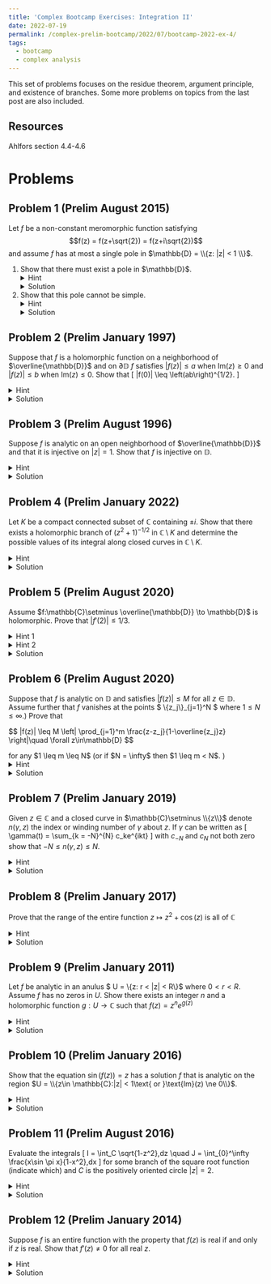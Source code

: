 ```yaml
---
title: 'Complex Bootcamp Exercises: Integration II'
date: 2022-07-19
permalink: /complex-prelim-bootcamp/2022/07/bootcamp-2022-ex-4/
tags:
  - bootcamp
  - complex analysis
---
```


This set of problems focuses on the residue theorem, argument principle, and existence of branches. Some more problems on topics from the last post are also included. 

Resources
------
Ahlfors section 4.4-4.6

Problems
======

Problem 1 (Prelim August 2015)
------
Let $f$ be a non-constant meromorphic function satisfying $$f(z) = f(z+\sqrt{2}) = f(z+i\sqrt{2})$$ and assume $f$ has at most a single pole in $\mathbb{D} = \\{z: |z| < 1 \\}$. 
<ol><li>
Show that there must exist a pole in $\mathbb{D}$. 
<details>
	<summary>Hint</summary>
	If there is no pole in $\mathbb{D}$ how many poles can $f$ have elsewhere?
</details>
<details>
	<summary>Solution</summary>
	Note that we can fit a square in side of $\mathbb{D}$ with sides parallel to the real/imaginary axes and with lengths $\sqrt{2}$. 
	If there is no pole in this square then $f$ is bounded on it. 
	However, since our periods are $\sqrt{2},i\sqrt{2}$ it would then follow that $f$ is bounded on all of $\mathbb{C}$ - hence its entire and by Liouville's theorem must be constant. 
	Therefore, there exists at least one pole in this square contained in $\mathbb{D}$. 
</details>
</li><li>
Show that this pole cannot be simple.
<details>
	<summary>Hint</summary>
	Try integrating along a square with side lengths $\sqrt{2}$. 
</details>
<details>
	<summary>Solution</summary>
	We can parameterize a path along the square from part (a) by $\gamma:[0,1] \to \mathbb{C}$ a piecewise linear function $\gamma$ <br>
	<img src="/assets/complex-ex-4/square_contour.png" class="center" alt="Square contour"><br>
	Note that due to the period, the values of $f$ along $\gamma_1$ and $\gamma_2$ are identical, however we are now traversing in the opposite direction so $\gamma_1' = -\gamma_2'$. 
	This gives us the relationship 
	$$ \begin{align*} \int_{\gamma_2} f\,dz &= \int_{0}^{1/4} \gamma'_2(t+1/2) f(\gamma_2(t+1/2))\,dt \\&= -\int_{1/4}^0 \gamma_2'(3/4-u) f(\gamma_2(3/4 - u))\,du \\&= -\int_0^{1/4} \gamma_1'(u)f(\gamma_1(u))\,du = - \int_{\gamma_1} f\,dz\end{align*}$$
	The same applies to $\gamma_3$ and $\gamma_4$. Hence, if our pole lies at $z_0 \in \mathbb{D}$, we find
	$$ 2\pi i\text{res}(f,z_0) = \int_\gamma f\,dz = 0 $$
	allowing us to conclude that the pole at $z_0$ is not simple. 
</details>
</li></ol>

Problem 2 (Prelim January 1997)
------
Suppose that $f$ is a holomorphic function on a neighborhood of $\overline{\mathbb{D}}$ and on $\partial \mathbb{D}$ $f$ satisfies $|f(z)| \leq a$ when $\text{Im}(z) \geq 0$ and $|f(z)| \leq b$ when $\text{Im}(z) \leq 0$. Show that
\[ |f(0)| \leq \left(ab\right)^{1/2}. \]
<details>
	<summary>Hint</summary>
	Consider both $f(z)$ and $f(-z)$. 
</details>
<details>
	<summary>Solution</summary>
	Defining $g(z) =f(z)f(-z)$ we find that $|g(z)| \leq ab$ on the boundary of the disk, hence by maximum modulus we see that $|g(0)| = |f(0)|^2 \leq ab$. 
</details>

Problem 3 (Prelim August 1996)
------
Suppose $f$ is analytic on an open neighborhood of $\overline{\mathbb{D}}$ and that it is injective on $|z| = 1$. 
Show that $f$ is injective on $\mathbb{D}$. 
<details>
		<summary>Hint</summary>
	Apply the Jordan curve theorem. What can you deduce about solutions to $f(z) = w$ for arbitrary $w\in \mathbb{C}$? 
</details>
<details>
	<summary>Solution</summary>
	Let $\gamma:[0,1] \to \partial \mathbb{D}$ be a parameterization of the unit circle. 
	Since $f$ is injective we see that $f\circ \gamma$ is a simple closed curve, and by the Jordan curve theorem we see that $\mathbb{C}\setminus f\circ \gamma([0,1])$ has the two connected components $$ \begin{align*} U &= \{ z: n(f\circ \gamma,z) = 0 \} \\ V&= \{z:n(f\circ \gamma,z) = \pm 1\end{align*}\}$$
	where the $\pm 1$ just depends on orientation. 
	Using the argument principle we find that the number of solutions to $f(z) = w$ is $$ \frac{1}{2\pi i} \int_{\gamma} \frac{f'(z)}{f(z) - w}\,dz = \frac{1}{2\pi i} \int_{f\circ \gamma} \frac{1}{z-w}\,dz = n(f\circ \gamma,w) = 0\text{ or } \pm 1$$
	hence $f(z) = w$ has at most one solution so $f$ must be injective.
</details>

Problem 4 (Prelim January 2022)
------
Let $K$ be a compact connected subset of $\mathbb{C}$ containing $\pm i$. 
Show that there exists a holomorphic branch of $(z^2 + 1)^{-1/2}$ in $\mathbb{C} \setminus K$ and determine the possible values of its integral along closed curves in $\mathbb{C} \setminus K$. 
<details>
	<summary>Hint</summary>
	Recall that a branch of $\log f$ exists for a function $f$ on a domain $U$ if and only if $\int_\gamma f'/f\,dz = 0$ for all closed curves $\gamma:S^1\to U$. 
	If this this integral is nonzero, consider defining a multivalued primitive and composing with $e^z$, if the values differ by multiples of $2\pi i$ the composition is a single valued function. 
</details>
<details>
	<summary>Solution</summary>
	Letting $f(z) = (z^2 + 1)^{-1/2}$ we can compute that $$ \frac{f'(z)}{f(z)} = -\frac{z}{z^2 + 1} $$
	which has poles of order $2$ at $\pm i$. 
	We then compute 
	$$\text{res}_{z= i}\left( \frac{f'}{f}\right) = \lim_{z\to i} -(z-i) \frac{z}{(z^2 + 1)^2} = -\frac{i}{2i} = -\frac{1}{2} $$
	and performing the same computation at $z = -i$ we find 
	$$ \text{res}_{z = -i}\left(\frac{f'}{f}\right) = -\frac{1}{2} = \text{res}_{z = i}\left(\frac{f'}{f}\right) $$
	as well. 
	Finally, if $\gamma$ is a closed curve in $\mathbb{C}\setminus K$ the residue theorem gives us that 
	$$ \int_\gamma \frac{f'}{f}\,dz = -i\pi (n(\gamma, i) + n(\gamma, -i)). $$
	We now note that $n(\gamma,i) = n(\gamma,-i)$ for any such curve divides $\mathbb{C} \setminus \gamma(I)$ into connected components with identical index. 
	Therefore, 
	$$ \int_\gamma \frac{f'}{f}\,dz = -2i\pi k $$
	for $k\in \mathbb{Z}$. 
	In general, we know that a logarithm of a function $f$ exists when this integral is zero for all closed curves $\gamma$ so we are not fortunate enough to arrive at a branch fo $\log(f)$. 
	However, since the integral over closed $\gamma$ is always a multiple of $2\pi i$ we see that it matches the period of $\text{exp}$. 
	As a result, we can define a multivalued map $h:\mathbb{C} \setminus K \to \mathbb{C}$ by fixing some $z_0 \in \mathbb{C}\setminus K$ and letting $l = \log f(z_0)$ for any branch of $\log$ and $\sqrt{}$ with appropraite domains. Then
	$$ h(\xi) = \left\{ l + \int_{\gamma} \frac{f'}{f}\,dz: \gamma: [0,1], \gamma(0) = z_0, \gamma(1) = \xi \right\}.$$
	(Note that this is assuming that there is just one connected component in $\mathbb{C} \setminus K$. This is not necessarily true, but we can define $h$ on other components by fixing other $z_0$ in that component and working piecewise.)
	From prior work we see the values of $h(\xi)$ all differ by multiples of $2\pi i$ hence $z \mapsto \exp(h(z))$ is a well defined function. 
	We can also see that this function is holomorphic, for if we select any $z$ in the domain there exists a simply connected neighborhood $U$ of $z$ for which $$ \int_\gamma \frac{f'}{f}\,dz = 0$$ for all closed curves $\gamma:[0,1]\to U$. 
	Hence we can locally define a holomorphic branch $l$ of $\log f$ on this domain and in $U$ $\text{exp}(h(z)) = \text{exp}(l(z))$ showing the left hand side is indeed holomorhpic at $z$. <br>
	Finally, we must show that $\text{exp}(h(z))$ is indeed a branch of $f$. 
	Differentiating $\text{exp}(2h(z))/(f(z))^2$ we find 
	$$ 
	\begin{align*}
		\frac{d}{dz} \text{exp}(2h(z))(z^2 + 1) &= h'(z)\text{exp}(2h(z))f(z) + 2z \text{exp}(2h(z)) \\
		&= 2\text{exp}(2h(z)) \left[ \frac{-z}{z^2 + 1} + \frac{z}{z^2 + 1}\right] = 0 
	\end{align*} 
	$$
	showing that the functions are multiples of one another. Finally, evaluating at $z_0$ we see $\text{exp}(h(z_0)) = \text{exp}(l) = f(z_0)$ hence they are identical. 

	<br>
	To compute the integral of this branch over a closed curve first note that any such curve $\gamma$ can be replaced by a curve on a circle of radius $> R$ with the same integral (due to Cauchy's theorem.)
	We can let $R$ be greater the largest modulus attained on $K$. 
	Then note our branch restricted to $\mathbb{C} \setminus \overline{B_r(0)}$ can be continued analytically to $\mathbb{C}\setminus [-i,i]$. 
	Finally, we can construct a dumbbell contour along the segment $[-i,i]$ like so <br>
	<img src="/assets/complex-ex-4/dumbbell_contour.png" class="center" alt="Dumbbell contour"><br>
	On this contour we first note that as we shrink the dumbbell the contribution from the circular regions goes to zero. 
	Indeed, at $i$ we can let $\gamma(\theta) = re^{i\theta} + i$, then $|(\gamma(\theta)^2 + 1)^{-1/2}| \leq [r(2-r)]^{-1/2}$ after factoring.
	Then by the ML-lemma we find that 
	$$ \begin{align*}
		\left| \int_\gamma \sqrt{z^2 + 1} \, dz \right| &\leq L(\gamma)[r(2-r)]^{-1/2} \\
		&= 2\pi \frac{\sqrt{r}}{\sqrt{2-r}} \to 0
	\end{align*} $$
	as $r\to 0$. 
	This shows that integrating along a simple closed circle of radius $> 1$ is equivalent to integrating up and down the segment $[-i,i]$, however when we swap directions we hop over our branch cut so the values will be negated.
	This negation is justified by the integral of $f'/f$ along any small circle around $\pm i$, which we know gives $\pm \pi i$ so apon exponetiating we will find the accross the branch cut our brach differs by a factor of $e^{i\pi}$. 
	Integrating in one direction we find 
	$$ \int_{[-i,i]} \frac{1}{\sqrt{1+z^2}}\,dz = \int_{-1}^1 \frac{i}{\sqrt{1-t^2}}\,dt = \pm \pi i $$
	hence the integral over any closed curve will be an integer multiple of $2\pi i$. 
</details>

Problem 5 (Prelim August 2020)
------
Assume $f:\mathbb{C}\setminus \overline{\mathbb{D}} \to \mathbb{D}$ is holomorphic. Prove that $|f'(2)| \leq 1/3$.
<details>
	<summary>Hint 1</summary>
	Precompose with $1/z$ and note the singularity at zero is removable to make this a map $\mathbb{D}\to \mathbb{D}$.
</details>
<details>
	<summary>Hint 2</summary>
	Use a Mobius transformation on the disk that maps $1/2 \mapsto 0$. 
	Then the Schwarz inequality gives a bound on the derivative at zero. 
	This related to the "Schwarz-Pick" theorem and its very handy have memorized. 
</details>
<details>
	<summary>Solution</summary>
	Define $g:\mathbb{D} \to \mathbb{D}$ as $g(z) = f(z^{-1})$ for $z \ne 0$ and at $z = 0$ the singularity is removable, so just define $g(0)$ to be the limit. 
	Then to estimate $f'(2)$ we will first estimate $g'(1/2)$.
	The Schwarz-Pick theorem states that 
	$$ \left| \frac{ g(z_1) - g(z_2) }{1-\overline{g(z_1)} g(z_2) } \right| \leq \left| \frac{z_1 - z_2 }{1-\overline{z_1} z_2 } \right| $$
	Swapping the denominator on the left and the numerator on the right we see the left hand side becomes the difference quotient between the points $z_1,z_2$. 
	Letting both of these values approach an arbitrary $z \in \mathbb{D}$ we find
	$$ |g'(z)| \leq \frac{1 - |g(z)|^2}{1 - |z|^2}$$
	which leads us to 
	$$ \left| -f'(2)\left(\frac{1}{2}\right)^{-2} \right| = \left| g'\left( \frac{1}{2}\right)\right| \leq \frac{1-|g(1/2)|}{1-(1/2)^2} \leq \frac{4}{3} $$
	giving the desired bound. 
</details> 

Problem 6 (Prelim August 2020)
------
Suppose that $f$ is analytic on $\mathbb{D}$ and satisfies $|f(z)| \leq M$ for all $z\in \mathbb{D}$. Assume further that $f$ vanishes at the points $ \\{z_j\\}_{j=1}^N $ where $1 \leq N \leq \infty$.)
Prove that 
<p> $$ |f(z)| \leq M \left| \prod_{j=1}^m \frac{z-z_j}{1-\overline{z_j}z} \right|\quad \forall z\in\mathbb{D} $$ </p>
for any $1 \leq m \leq N$ (or if $N = \infty$ then $1 \leq m < N$. )
<details>
	<summary>Hint</summary>
	Consider the function $$ g(z) = \frac{f(z)}{\prod_{j=1}^m \frac{z-z_j}{1-\overline{z_j}z} }. $$ Are its singularities removable? What is $|g|$ as you approach $\partial \mathbb{D}$?
</details>
<details>
	<summary>Solution</summary>
	As discussed in the conformal mapping section, maps of the form $$ z\mapsto \frac{z-a}{1-\overline{a}z}$$ fix the disk and have a single simple root at $z = a$. 
	As a result of this, the singularities of $g$ introduced by the roots $z_j$ are removable as they are roots of $f$ of the same or higher order. 
	Additionally on the boundary these fractional transformations have norm $1$ while $|f| \leq M$ as we approach the boundary. 
	It follows that $g$ is bounded by $M$ on the boundary of $\mathbb{D}$ and hence by max modulus we have 
	$$ |g(z)| = \left|\frac{f(z)}{\prod_{j=1}^m \frac{z-z_j}{1-\overline{z_j}z} } \right| \leq M$$
	and multiplying over by the fractional transformations gives the desired bound. 

	<br> _Note: this is actually part (a) of a two part problem. The second part will be in a later list._
</details>

Problem 7 (Prelim January 2019)
------
Given $z\in \mathbb{C}$ and a closed curve in $\mathbb{C}\setminus \\{z\\}$ denote $n(\gamma,z)$ the index or winding number of $\gamma$ about $z$. 
If $\gamma$ can be written as \[ \gamma(t) = \sum_{k = -N}^{N} c_ke^{ikt} \]
with $c_{-N}$ and $c_N$ not both zero show that $-N \leq n(\gamma, z) \leq N$. 
<details>
	<summary>Hint</summary>
	Can you relate this integral to an application of the argument principle on a suitable function?
</details>
<details>
	<summary>Solution</summary>
	If we let $\phi:[0,2\pi] \to \mathbb{C}$ be $\phi(\theta ) = e^{i\theta}$ and $R(z) = \sum_{k=-N}^N c_kz^k$ then $\gamma = R\circ \phi$ and
	$$ \begin{align*} 
		2\pi i n(\gamma, z) &= \int_\gamma \frac{1}{\xi - z}\,d\xi \\
		&= \int_\phi \frac{R'(\xi)}{R(\xi) - z} \,d\xi
	\end{align*} $$
	which, by the argument principle, is the sum of the orders of the roots and poles of $R(\xi) - z$ contained within $\mathbb{D}$. 
	Note that $\xi^N(R(\xi) - z)$ is a polynomial of degree $2N$ and hence has between $0$ and $2N$ roots within $\mathbb{D}$. 
	Now, comparing this to $R(\xi) - z)$ we have increased the order of the root at zero by $N$. 
	So, we have over counted by $N$ and hence $$ -N \leq n(\gamma, z) \leq N $$

</details>

Problem 8 (Prelim January 2017)
------
Prove that the range of the entire function $z\mapsto z^2 + \cos(z)$ is all of $\mathbb{C}$
<details>
	<summary>Hint</summary>
	Picard's theorem tells us that this functions range can exclude at most one value. Use this to deduce that if this value exists it is in $\mathbb{R}$ then apply Rouche's theorem to show it does not exist. 
</details> 
<details>
	<summary>Solution</summary>
	If the map is not surjective suppose that it never attains $w \in \mathbb{C}$. 
	If $w \notin \mathbb{R}$ note that by Picard's theorem there is some $z$ such that $z^2 + \cos(z) = \overline {w}$ and since $\cos z$'s Taylor series has all real coefficients we have $$ w = \overline{z^2 + \cos(z)} = \overline{z}^2 + \cos(\overline{z})$$ a contradiction, hence if $w$ exists we have $w \in \mathbb{R}$. <br>

	By some simple calculus we can find that the minimum of $z^2+\cos(z)$ on $\mathbb{R}$ is $1$, hence $w < 1$. 
	For the remaining cases we can use symmetric Rouche's theorem on the functions $f(z) = z^2 + \cos(z) - w$ and $g(z) = \cos(z) - w$ to show both have the same number of roots in $\mathbb{C}$, and since $\cos$ is surjective this will complete the proof. <br>
	To do this, define the path $\Lambda = \partial \{x + i y: |x| < 2n\pi, |y| < n\}$. 
	On horizontal segments we note that $$|cos(z) - w| \geq \left| \frac{e^{\pm n} + e^{\mp n}}{2} - w \right| \geq \frac{1}{2} e^n - |w| $$
	while $|f(z) - g(z)| = |z^2| = 4\pi^2n^2 + n^2$, hence if we take $n$ suitably large we find $$|f(z) - g(z)| < |f(z)| + |g(z)|$$ on the horizontal sides of $\Lambda$. 
	On the vertical sides we note that $\cos(\pm 2\pi n + iy) = (e^y+e^{-y})/2 \geq 1 > w$, so $g(z) > 0$. 
	The triangle inequality yields $|z^2| \leq |z^2 + \cos(z) - w| + |\cos(z) -w|$, and we know equality occurs if and only if both $f$ and $-g$ point in the same direction at $z$. 
	Since $\cos(z) - w  > 0 $ we see that for equality to occur must require $z^2 \in \mathbb{R}$ which can only occur if $z\in \mathbb{R}$ or $i\mathbb{R}$. 
	The only points on the vertical edges satisfying this condition are $\pm 2n \pi$, but at these points we find 
	$$ |4n^2 \pi^2| <| 4n^2 \pi^2 + 1 - w| + |1-w| $$
	hence showing $|f-g| < |f|+|g|$ on $\Lambda$. 
	Finally, since $z\mapsto \cos z$ is surjective it follows $z\mapsto z^2 + \cos z$ is a surjective as well.
	<br> <i>The main part of the argument using Rouche's theorem is modified from <a href="https://math.stackexchange.com/q/1300356">this answer</a>.</i>
</details>

Problem 9 (Prelim January 2011)
------
Let $f$ be analytic in an anulus $ U = \\{z: r < |z| < R\\}$ where $0 < r < R$. 
Assume $f$ has no zeros in $U$. Show there exists an integer $n$ and a holomorphic function $g:U\to \mathbb{C}$ such that $f(z) = z^n e^{g(z)}$
<details>
	<summary>Hint</summary>
	What conditions must $f$ satisfy for this to be true with $n = 0$? If $\gamma$ is a simple closed curve in $U$ then what is the index $n(f\circ \gamma,0)$? Does it depend on $\gamma$?
</details> 
<details>
	<summary>Solution</summary>
	Solving for $g$ this expression becomes $$ g(z) = \log(f(z)z^{-n})$$ so we are looking for a branch of $\log$. 
	We know that such a branch will exist if 
	$$ 0 = \int_\gamma \frac{f'(z) - n f(z)z^{-n-1}}{f(z)z^{-n}}\,dz = \int_\gamma \frac{f'(z)}{f(z)} - n\frac{z^{-n-1}}{z^{-n}}\,dz $$
	which is equivalent to $n(f\circ \gamma, 0) = n\cdot n(\gamma,0)$. 
	To define $n$ lets let $\gamma = c$ be a circle centered at $0$ contained in $U$. 
	We can note that the choice of radius does not matter, for we can connect the two circle by a "tube" and by Cauchy's theorem the integral of both choices are identical. 
	Further, for a general $\gamma$ with $k = n(\gamma,0)$ we can find a homotopy of this path to $\gamma'$, the circle repeated $k$ times then $n(f\circ \gamma,0) = n(f\circ \gamma',0) = kn(f\circ c,0) =n\cdot kn(c,0) = n\cdot n(\gamma',0) = n \cdot n(\gamma,0)$. 
	This establishes that 
	$$ 0 = \int_\gamma \frac{(f(z)z^{-n})'}{z^{-n}}\,dz $$ for our choice of $n$ therefore there exists a primitive of this function, let this primitive be $g(z)$. 
	Finally, we can verify that $$ \frac{d}{dz} e^{g(z)} \frac{z^n}{f(z)} = 0$$ and $e^{g(z_0)}z_0^n = f(z_0)$ for some $z_0 \in U$ to establish that this is indeed the desired $g$. 
</details>

Problem 10 (Prelim January 2016)
------
Show that the equation $\sin(f(z)) = z$ has a solution $f$ that is analytic on the region $U = \\{z\in \mathbb{C}:|z| < 1\text{ or }\text{Im}(z) \ne 0\\}$. 
<details>
	<summary>Hint</summary>
	Write $\sin(w)$ in terms of $e^{iw}$ and solve for it. You will need to prove the existence of branches of two functions on $U$ to produce $f$. 
</details>
<details>
	<summary>Solution</summary>
	Before we begin finding $f$, first note that if $\gamma$ is any closed curve in $U$ that $$n(\gamma,1) = n(\gamma,-1) = 0.$$
	This is because the set $\mathbb{C} \setminus \gamma(I)$ has one unbounded component with $n(\gamma,z) = 0$ for all $z$ contained in this component. 
	By definition of $U$ we see that the rays $(-\infty,-1],[1,\infty)$ are both unbounded connected sets not intersecting $\gamma$ and hence must lie entirely within this component. 
	<br>
	Fix $z \in U$, we wish to solve $$ \frac{e^{iw} - e^{-iw}}{2i} = \sin(w) = z.$$
	We see that $e^{iw}$ must solve the quadratic 
	$$ \left(e^{iw}\right)^2 -2iz\left(e^{iw} \right) - 1 = 0 $$
	which gives 
	$$ e^{iw} = \frac{2iz +\sqrt{4-4z^2}}{2} = iz + \sqrt{1-z^2}$$ for some branch of $z\mapsto \sqrt{1-z^2}$ defined on $U$. 
	To observe that such a branch exists note that its logarithmic derivative is 
	$$ - \frac{z}{1-z^2} $$ which is meromorphic with two poles at $z = \pm 1$. 
	By the above note about $n(\gamma,\pm 1) = 0$ for all $\gamma$ in $U$ the residue theorem gives us
	$$ \int_\gamma - \frac{z}{1-z^2}\,dz = 0 $$
	hence a primitive $P$ exists, and we can take our branch to be $\sqrt{1-z^2} = e^{P(z)}$, given the primitive has correct initial value. 
	<br>
	Now to fully solve the equation we must find a logarithm of $iz + \sqrt{1-z^2} = iz + e^{P(z)}$. 
	Proceeding as usual, we compute its logarithmic derivative as 
	$$ \frac{i + P'(z)e^{P(z)}}{iz + e^{P(z)}} $$
	which has poles at $z$ for which $e^{P(z)} = iz$. 
	This is equivalent to $1-z^2 = -z^2$ for any choice of our branch $e^{P(z)}$, hence the function is holomorphic in $U$ and since $U$ is simply connected this allows us to construct a primitive. 
	This primitive is then our branch of $\log(iz + \sqrt{1-z^2})$. 
	Multiplying it by $-i$ then gives the function $f$ satisfying $f(z) = w$ in $U$. 
</details>

Problem 11 (Prelim August 2016)
------
Evaluate the integrals  \[  I = \int_C \sqrt{1-z^2}\,dz \quad J = \int_{0}^\infty \frac{x\sin \pi x}{1-x^2}\,dx \] for some branch of the square root function (indicate which) and $C$ is the positively oriented circle $|z| = 2$. 
<details>
	<summary>Hint</summary>
	Note that for $I$ there are no residues, but instead branch points. <br>
	For $J$ consider integrating $$f(z) = \frac{ze^{i\pi z}}{1-z^2}$$ over a large semicircle with side on $\mathbb{R}$, closely avoiding the poles at $z = \pm 1$. 
</details>
<details>
	<summary>Solution</summary>
	For $I$ we can construct a branch of $\sqrt{1-z^2}$ defined on $\mathbb{C}\setminus [-1,1]$ mapping $i \mapsto +\sqrt{2}$. 
	From here, we could proceed identically to problem 4 using a dumbbell contour with "weights" centered at the branch points $z = \pm 1$. 
	In the limiting case as the width of tubes and circles goes to zero we arrive at the integral over $C$ being the same as $$2\int_{-1}^1 \sqrt{1-x^2}\,dx = \pi.$$
	To check this, if $\gamma_r$ is a circle of radius $r$ at centered at one of $z = \pm 1$ we find that 
	$$\left| \int_{\gamma_r} \sqrt{1-z^2} \,dz \right| \leq (2\pi r)\sup_{z\in \gamma_r} |\sqrt{1-z^2}| = C2\pi r^{3/2} \to 0$$ as $r \to 0$ by the ML inequality. 
	Next we must justify the resulting integral by looking at our function along the line $0+ir$ as $r\to 0$. 
	Along this branch cut we know that it will approach some value of $\sqrt{1-0^2}$, the branch either being on the positive or negative real axis. 
	We can see that since $i \mapsto +\sqrt{2}$ that the away from the branch cut it is $>0$, but we also know that there are no roots of $1-z^2$ in $i\mathbb{R}$, hence it remains positive for all $r > 0$. This shows that on this side we approach the positive $+\sqrt{1-x^2}$.
	To see that the other side converges to the negative branch, consider that the residues of $f'/f$ at its poles are $\pi i$, hence sign switches when going around $\pm 1$ (similar to the work done in problem 4.)

	<br>
	Another strategy is to use the substitution $u = z^{-1}$, which transforms integral to be over $|z| = 1/2$ with a single pole inside, allowing us to use the residue theorem. 
	Note that finding the residues can be difficult due to choice of branches. 

	<br>
	For $J$ consider the contour that is a large semicircle of radius $R > 0$ with smaller semicircles of radius $r$ cut out at the points $z = \pm 1$. <br>
	<img src="/assets/complex-ex-4/circle_contour.png" class="center" alt="Circular contour avoiding poles on real axis"><br>
	Over this contour we will integrate $$ f(z) = \frac{z e^{\pi i z}}{1-z^2}.$$
	First, note that on the largest semicircle we have 
	$$ \begin{align*} \left| \int_{\gamma_R} f(x)\,dx \right| &\leq 2\int_0^{\pi/2} \frac{R^2}{R^2-1} e^{-\pi R\sin \theta}\,d\theta \\&\leq 2\int_0^{\pi/2} \frac{R^2}{R^2-1} e^{-2 R\theta}\,d\theta \\&=  \frac{R^2}{R^2 - 1} \left[ \frac{1}{2R} - \frac{1}{2R}e^{-\pi R} \right] \end{align*}$$
	which converges to zero as $R \to \infty$. 
	Now, taking the limit as $r\to 0$ of the small circles around the poles at $z = \pm 1$ we see that each circular arc's integral approaches $-\pi i\text{res}_{z = \pm 1}(f)$ (this is because we can write $f(z) = R/(z-p) + g(z)$ where $R$ is the residue at $z = p$ and $g(z)$ is holomorphic near $z = p$. Integrating on the half arc will arrive at $-\pi i R.$ See Ahlfors 4.5.3.) 
	Quick calculations show that
	$$ \text{res}_{z=1}(f) = \text{res}_{z= -1}(f) = \frac{1}{2} $$
	hence by applying Cauchy's theorem and letting $R\to \infty, r\to 0$ we find 
	$$\int_\mathbb{R} f(z)\,dz = \pi i $$
	and finally, equating imaginary parts and dividing by 2 (due to evenness of the integrad) we arrive at
	$$ J = \frac{\pi}{2} $$
</details>


Problem 12 (Prelim January 2014)
------
Suppose $f$ is an entire function with the property that $f(z)$ is real if and only if $z$ is real. Show that $f'(z) \ne 0$ for all real $z$. 
<details>
	<summary>Hint</summary>
	If $f'(w) = 0$ consider applying the argument principle to $f(w) - w$. 
</details>
<details>
	<summary>Solution</summary>
	Following the hint, we  can suppose that $f(w)$ is a function with a double root at the origin. The argument principle says if $\gamma_r(\theta) = re^{i\theta}$ is any positively oriented circle of radius $r > 0$ we have
	$$ 4\pi i = \int_{\gamma_r} \frac{f'(z)}{f(z)}\,dz = 2\pi i n(f\circ \gamma_r,0).$$
	Note however, that the curve $f\circ \gamma_r$ can only intersect the real axis twice - at $\theta = 0,\pi$. 
	For $\theta \in (0,\pi)$ we must have that $f\circ \theta$ is entirely in the upper or lower half plane, and upon hitting $\mathbb{R}$ again at $\theta = \pi$ the argument will have either changed to $\pm \pi$ (in the case that $f(r),f(-r)$ have different signs) or $0$ (if the signs are identical.) 
	Repeating this argument between $(\pi, 2\pi)$ we arrive at $n(f\circ \gamma_r,0) = \pm 1$ or $0$, which contradicts the existence of a double root at the origin. 
</details>
